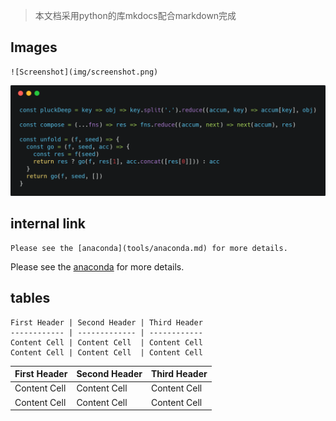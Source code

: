 > 本文档采用python的库mkdocs配合markdown完成

## Images
```text
![Screenshot](img/screenshot.png)
```
![Screenshot](img/screenshot.png)

## internal link
```text
Please see the [anaconda](tools/anaconda.md) for more details.
```
Please see the [anaconda](tools/anaconda.md) for more details.

## tables
```text
First Header | Second Header | Third Header
------------ | ------------- | ------------
Content Cell | Content Cell  | Content Cell
Content Cell | Content Cell  | Content Cell
```
First Header | Second Header | Third Header
------------ | ------------- | ------------
Content Cell | Content Cell  | Content Cell
Content Cell | Content Cell  | Content Cell